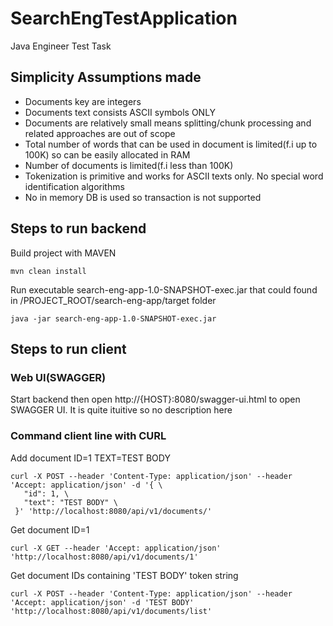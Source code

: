 # SearchEngTestApplicationJava Engineer Test Task## Simplicity Assumptions made* Documents key are integers* Documents text consists ASCII symbols ONLY* Documents are relatively small means splitting/chunk processing and related approaches are out of scope* Total number of words that can be used in document is limited(f.i up to 100K) so can be easily allocated in RAM* Number of documents is limited(f.i less than 100K)* Tokenization is primitive and works for ASCII texts only. No special word identification algorithms* No in memory DB is used so transaction is not supported## Steps to run backendBuild project with MAVEN```mvn clean install```Run executable search-eng-app-1.0-SNAPSHOT-exec.jar that could found in /PROJECT_ROOT/search-eng-app/target folder```java -jar search-eng-app-1.0-SNAPSHOT-exec.jar```## Steps to run client### Web UI(SWAGGER)Start backend then open http://{HOST}:8080/swagger-ui.html to open SWAGGER UI. It is quite ituitive so no description here### Command client line with CURLAdd document ID=1 TEXT=TEST BODY```curl -X POST --header 'Content-Type: application/json' --header 'Accept: application/json' -d '{ \   "id": 1, \   "text": "TEST BODY" \ }' 'http://localhost:8080/api/v1/documents/'```Get document ID=1```curl -X GET --header 'Accept: application/json' 'http://localhost:8080/api/v1/documents/1'```Get document IDs containing 'TEST BODY' token string```curl -X POST --header 'Content-Type: application/json' --header 'Accept: application/json' -d 'TEST BODY' 'http://localhost:8080/api/v1/documents/list'```
